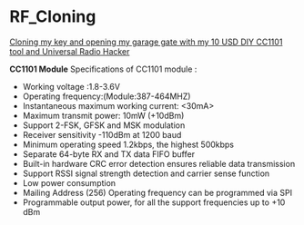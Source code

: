 # RF_Cloning
[Cloning my key and opening my garage gate with my 10 USD DIY CC1101 tool and Universal Radio Hacker](https://www.youtube.com/watch?v=mdkEK_wmWJA&t=229s)

**CC1101 Module**
Specifications of CC1101 module :

-  Working voltage :1.8-3.6V
-  Operating frequency:(Module:387-464MHZ)
-  Instantaneous maximum working current: <30mA>
-  Maximum transmit power: 10mW (+10dBm)
-  Support 2-FSK, GFSK and MSK modulation
-  Receiver sensitivity -110dBm at 1200 baud
-  Minimum operating speed 1.2kbps, the highest 500kbps
-  Separate 64-byte RX and TX data FIFO buffer
-  Built-in hardware CRC error detection ensures reliable data transmission
-  Support RSSI signal strength detection and carrier sense function
-  Low power consumption
-  Mailing Address (256) Operating frequency can be programmed via SPI
-  Programmable output power, for all the support frequencies up to +10 dBm
 

